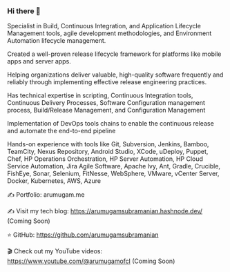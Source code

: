 ### Hi there 👋

Specialist in Build, Continuous Integration, and Application Lifecycle Management tools, agile development methodologies, and Environment Automation lifecycle management.

Created a well-proven release lifecycle framework for platforms like mobile apps and server apps. 

Helping organizations deliver valuable, high-quality software frequently and reliably through implementing effective release engineering practices.

Has technical expertise in scripting, Continuous Integration tools, Continuous Delivery Processes, Software Configuration management process, Build/Release Management, and Configuration Management 

Implementation of DevOps tools chains to enable the continuous release and automate the end-to-end pipeline

Hands-on experience with tools like Git, Subversion, Jenkins, Bamboo, TeamCity, Nexus Repository, Android Studio, XCode, uDeploy, Puppet, Chef, HP Operations Orchestration, HP Server Automation, HP Cloud Service Automation, Jira Agile Software, Apache Ivy, Ant, Gradle, Crucible, FishEye, Sonar, Selenium, FitNesse, WebSphere, VMware, vCenter Server, Docker, Kubernetes, AWS, Azure

✍️ Portfolio: arumugam.me

✍️ Visit my tech blog: https://arumugamsubramanian.hashnode.dev/ (Coming Soon)

⭐ GitHub: https://github.com/arumugamsubramanian

🎬 Check out my YouTube videos: https://www.youtube.com/@arumugamofcl (Coming Soon)
